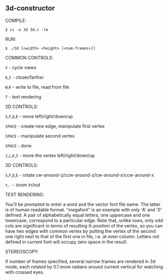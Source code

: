 ## 3d-constructor

COMPILE:

`$ cc -o 3d 3d.c -lm`

RUN:

`$ ./3d [<width> <height> [<num-frames>]]`

COMMON CONTROLS:

`V` - cycle views

`K`,`I` - closer/farther

`W`,`R` - write to file, read from file

`T` - text rendering

2D CONTROLS:

`S`,`F`,`D`,`E` - move left/right/down/up

`SPACE` - create new edge, manipulate first vertex

`SPACE` - manipulate second vertex

`SPACE` - done

`J`,`L`,`K`,`I` - move the vertex left/right/down/up

3D CONTROLS:

`S`,`F`,`D`,`E` - rotate cw-around-z/ccw-around-z/cw-around-x/ccw-around-x

`+`,`-` - zoom in/out

TEXT RENDERING:

You'll be prompted to enter a word and the vector font file name. The latter is of human readable format. "megafont" is an example with only 'A' and '0' defined. A pair of alphabetically equal letters, one uppercase and one lowercase, correspond to a particular edge. Note that, unlike rows, only odd cols are significant in terms of resulting X-position of the vertex, so you can have two edges with common vertex by putting the vertex of the second one right next to that of the first one in file, i.e. at even column. Letters not defined in current font will occupy zero space in the result.

STEREOSCOPY:

If number of frames specified, several narrow frames are rendered in 3d mode, each rotated by 0.1 more radians around current vertical for watching with crossed eyes.
